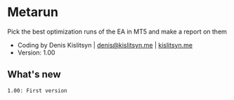 # Metarun

Pick the best optimization runs of the EA in MT5 and make a report on them

* Coding by Denis Kislitsyn | denis@kislitsyn.me | [kislitsyn.me](https://kislitsyn.me/personal/algo)
* Version: 1.00


## What's new
```
1.00: First version
```

